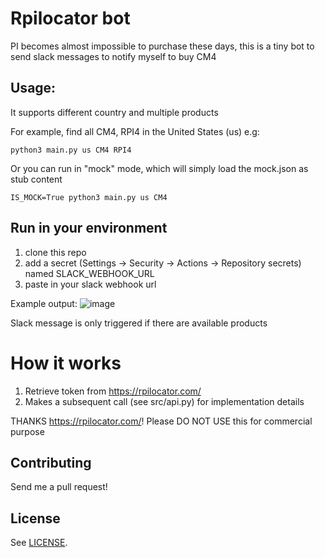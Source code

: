 # Rpilocator bot
PI becomes almost impossible to purchase these days, this is a tiny bot to send slack messages to notify myself to buy CM4

## Usage:
It supports different country and multiple products

For example, find all CM4, RPI4 in the United States (us)
e.g: 
```
python3 main.py us CM4 RPI4
```

Or you can run in "mock" mode, which will simply load the mock.json as stub content
```
IS_MOCK=True python3 main.py us CM4
```

## Run in your environment
1. clone this repo
2. add a secret (Settings -> Security -> Actions -> Repository secrets) named SLACK_WEBHOOK_URL
3. paste in your slack webhook url

Example output:
![image](https://user-images.githubusercontent.com/141891/206967567-e9a25035-4081-4cc2-80f3-c2e32936b792.png)

Slack message is only triggered if there are available products

# How it works
1. Retrieve token from https://rpilocator.com/
2. Makes a subsequent call (see src/api.py) for implementation details

THANKS  https://rpilocator.com/! Please DO NOT USE this for commercial purpose

## Contributing
Send me a pull request!

## License

See [LICENSE](LICENSE).


